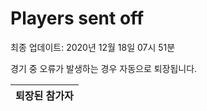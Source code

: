 # Players sent off
최종 업데이트: 2020년 12월 18일 07시 51분


경기 중 오류가 발생하는 경우 자동으로 퇴장됩니다.


| 퇴장된 참가자 |
|:---:|